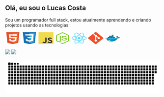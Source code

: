 ## Olá, eu sou o Lucas Costa

Sou um programador full stack, estou atualmente aprendendo e criando projetos usando as tecnologias:

<div style="display: inline_block">
  <img align="center" alt="LucasHtml5" height="40" width="50" src="https://raw.githubusercontent.com/devicons/devicon/master/icons/html5/html5-original.svg">  
  <img align="center" alt="LucasCss3" height="40" width="50" src="https://raw.githubusercontent.com/devicons/devicon/master/icons/css3/css3-original.svg">  
  <img align="center" alt="LucasJS" height="40" width="50" src="https://github.com/devicons/devicon/blob/master/icons/javascript/javascript-original.svg">
  <img align="center" alt="LucasJS" height="40" width="50" src="https://github.com/devicons/devicon/blob/master/icons/nodejs/nodejs-original.svg">
  <img align="center" alt="LucasJS" height="40" width="50" src="https://github.com/devicons/devicon/blob/master/icons/react/react-original.svg">
  <img align="center" alt="LucasGit" height="40" width="50" src="https://github.com/devicons/devicon/blob/master/icons/git/git-original.svg">
  <img align="center" alt="LucasDocker" height="40" width="50" src="https://github.com/devicons/devicon/blob/master/icons/docker/docker-original.svg">
  
<div>

<br>
  
<div>
  <img height="150em" src="https://github-readme-stats.vercel.app/api?username=LucasCosta96RS&show_icons=true&theme=onedark&include_all_commits=true&count_private=true"/>
  <img height="150em" src="https://github-readme-stats.vercel.app/api/top-langs/?username=LucasCosta96RS&layout=compact&langs_count=16&theme=onedark"/>
<div>
  
![Snake animation](https://github.com/LucasCosta96RS/LucasCosta96RS/blob/output/github-contribution-grid-snake.svg)
